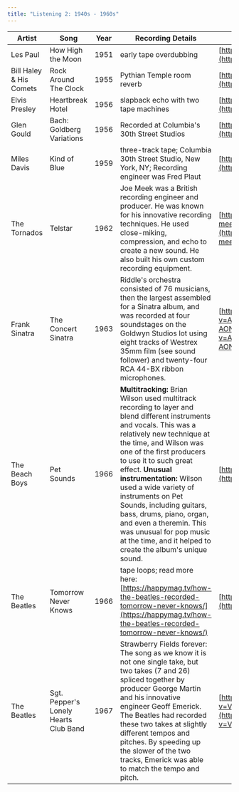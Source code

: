 ```yaml
---
title: "Listening 2: 1940s - 1960s"
---
```


| Artist                  | Song                                  | Year | Recording Details                                                                                                                                                                                                                                                                                                                                                                                                                                                                                                                                                                                                                                                                                                                                                                                                                                                                                                                    | YouTube Link                                                                                                                                                                                                     |
| ----------------------- | ------------------------------------- | ---- | ------------------------------------------------------------------------------------------------------------------------------------------------------------------------------------------------------------------------------------------------------------------------------------------------------------------------------------------------------------------------------------------------------------------------------------------------------------------------------------------------------------------------------------------------------------------------------------------------------------------------------------------------------------------------------------------------------------------------------------------------------------------------------------------------------------------------------------------------------------------------------------------------------------------------------------ | ---------------------------------------------------------------------------------------------------------------------------------------------------------------------------------------------------------------- |
| Les Paul                | How High the Moon                     | 1951 | early tape overdubbing                                                                                                                                                                                                                                                                                                                                                                                                                                                                                                                                                                                                                                                                                                                                                                                                                                                                                                               | [https://www.youtube.com/watch?v=1p8Wzy327E4](https://www.youtube.com/watch?v=1p8Wzy327E4)                                                                                                                       |
| Bill Haley & His Comets | Rock Around The Clock                 | 1955 | Pythian Temple room reverb                                                                                                                                                                                                                                                                                                                                                                                                                                                                                                                                                                                                                                                                                                                                                                                                                                                                                                           | [https://www.youtube.com/watch?v=ZgdufzXvjqw](https://www.youtube.com/watch?v=ZgdufzXvjqw)                                                                                                                       |
| Elvis Presley           | Heartbreak Hotel                      | 1956 | slapback echo with two tape machines                                                                                                                                                                                                                                                                                                                                                                                                                                                                                                                                                                                                                                                                                                                                                                                                                                                                                                 | [https://www.youtube.com/watch?v=k7nCj2dUoI8](https://www.youtube.com/watch?v=k7nCj2dUoI8)                                                                                                                       |
| Glen Gould              | Bach: Goldberg Variations             | 1956 | Recorded at Columbia's 30th Street Studios                                                                                                                                                                                                                                                                                                                                                                                                                                                                                                                                                                                                                                                                                                                                                                                                                                                                                           | [https://www.youtube.com/watch?v=Cwas_7H5KUs](https://www.youtube.com/watch?v=Cwas_7H5KUs)                                                                                                                       |
| Miles Davis             | Kind of Blue                          | 1959 | three-track tape; Columbia 30th Street Studio, New York, NY; Recording engineer was Fred Plaut                                                                                                                                                                                                                                                                                                                                                                                                                                                                                                                                                                                                                                                                                                                                                                                                                                       | [https://www.youtube.com/watch?v=ylXk1LBvIqU&t=1s](https://www.youtube.com/watch?v=ylXk1LBvIqU&t=1s)                                                                                                             |
| The Tornados            | Telstar                               | 1962 | Joe Meek was a British recording engineer and producer. He was known for his innovative recording techniques. He used close-miking, compression, and echo to create a new sound. He also built his own custom recording equipment.                                                                                                                                                                                                                                                                                                                                                                                                                                                                                                                                                                                                                                                                                                   | [https://blog.line6.com/2021/11/02/barry-cleveland-how-joe-meek-turned-the-recording-world-upside-down/](https://blog.line6.com/2021/11/02/barry-cleveland-how-joe-meek-turned-the-recording-world-upside-down/) |
| Frank Sinatra           | The Concert Sinatra                   | 1963 | Riddle's orchestra consisted of 76 musicians, then the largest assembled for a Sinatra album, and was recorded at four soundstages on the Goldwyn Studios lot using eight tracks of Westrex 35mm film (see sound follower) and twenty-four RCA 44-BX ribbon microphones.                                                                                                                                                                                                                                                                                                                                                                                                                                                                                                                                                                                                                                                             | [https://www.youtube.com/watch?v=AGqt4O29M4k&list=OLAK5uy_luKAK82EEXUDAWIMZaJG-AONLVhzUTeAI](https://www.youtube.com/watch?v=AGqt4O29M4k&list=OLAK5uy_luKAK82EEXUDAWIMZaJG-AONLVhzUTeAI)                         |
| The Beach Boys          | Pet Sounds                            | 1966 | **Multitracking:** Brian Wilson used multitrack recording to layer and blend different instruments and vocals. This was a relatively new technique at the time, and Wilson was one of the first producers to use it to such great effect. **Unusual instrumentation:** Wilson used a wide variety of instruments on Pet Sounds, including guitars, bass, drums, piano, organ, and even a theremin. This was unusual for pop music at the time, and it helped to create the album's unique sound.| [https://www.youtube.com/watch?v=Mh_yhTyae08](https://www.youtube.com/watch?v=Mh_yhTyae08)                                                                                                                       |
| The Beatles             | Tomorrow Never Knows                  | 1966 | tape loops; read more here: [https://happymag.tv/how-the-beatles-recorded-tomorrow-never-knows/](https://happymag.tv/how-the-beatles-recorded-tomorrow-never-knows/)                                                                                                                                                                                                                                                                                                                                                                                                                                                                                                                                                                                                                                                                                                                                                                 | [https://www.youtube.com/watch?v=m4BuziKGMy4](https://www.youtube.com/watch?v=m4BuziKGMy4)                                                                                                                       |
| The Beatles             | Sgt. Pepper's Lonely Hearts Club Band | 1967 | Strawberry Fields forever: The song as we know it is not one single take, but two takes (7 and 26) spliced together by producer George Martin and his innovative engineer Geoff Emerick. The Beatles had recorded these two takes at slightly different tempos and pitches. By speeding up the slower of the two tracks, Emerick was able to match the tempo and pitch.                                                                                                                                                                                                                                                                                                                                                                                                                                                                                                                                                              | [https://www.youtube.com/watch?v=VtXl8xAPAtA&list=PL3PhWT10BW3VDM5IcVodrdUpVIhU8f7Z-](https://www.youtube.com/watch?v=VtXl8xAPAtA&list=PL3PhWT10BW3VDM5IcVodrdUpVIhU8f7Z-)                                       |
